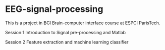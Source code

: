 # EEG-signal-processing
This is a project in BCI Brain-computer interface course at ESPCI ParisTech.

Session 1 Introduction to Signal pre-processing and Matlab 

Session 2 Feature extraction and machine learning classifier  
